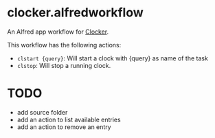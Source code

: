 clocker.alfredworkflow
======================

An Alfred app workflow for [Clocker](https://www.npmjs.org/package/clocker).

This workflow has the following actions:

- `clstart {query}`: Will start a clock with {query} as name of the task
- `clstop`: Will stop a running clock.

# TODO
- add source folder
- add an action to list available entries
- add an action to remove an entry

